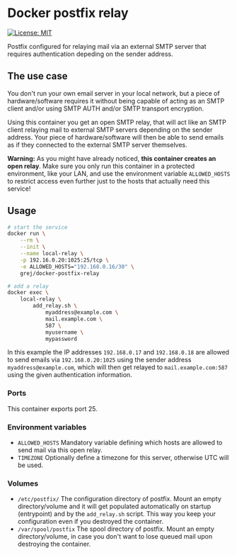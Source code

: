 # Docker postfix relay

[![License: MIT][license-mit]](LICENSE)

Postfix configured for relaying mail via an external SMTP server that requires authentication depeding on the sender address.

## The use case

You don't run your own email server in your local network, but a piece of hardware/software requires it without being capable of acting as an SMTP client and/or using SMTP AUTH and/or SMTP transport encryption.

Using this container you get an open SMTP relay, that will act like an SMTP client relaying mail to external SMTP servers depending on the sender address. Your piece of hardware/software will then be able to send emails as if they connected to the external SMTP server themselves.

**Warning:** As you might have already noticed, **this container creates an open relay**. Make sure you only run this container in a protected environment, like your LAN, and use the environment variable `ALLOWED_HOSTS` to restrict access even further just to the hosts that actually need this service! 

## Usage

```bash
# start the service
docker run \
    --rm \
    --init \
    --name local-relay \
    -p 192.16.0.20:1025:25/tcp \
    -e ALLOWED_HOSTS="192.168.0.16/30" \
    grej/docker-postfix-relay

# add a relay
docker exec \
    local-relay \
        add_relay.sh \
            myaddress@example.com \
            mail.example.com \
            587 \
            myusername \
            mypassword
```

In this example the IP addresses `192.168.0.17` and `192.168.0.18` are allowed to send emails via `192.168.0.20:1025` using the sender address `myaddress@example.com`, which will then get relayed to `mail.example.com:587` using the given authentication information.

### Ports

This container exports port 25.

### Environment variables

* `ALLOWED_HOSTS` Mandatory variable defining which hosts are allowed to send mail via this open relay.
* `TIMEZONE` Optionally define a timezone for this server, otherwise UTC will be used.

### Volumes

* `/etc/postfix/` The configuration directory of postfix. Mount an empty directory/volume and it will get populated automatically on startup (entrypoint) and by the `add_relay.sh` script. This way you keep your configuration even if you destroyed the container.
* `/var/spool/postfix` The spool directory of postfix. Mount an empty directory/volume, in case you don't want to lose queued mail upon destroying the container.

[license-mit]: https://img.shields.io/badge/license-MIT-blue.svg
